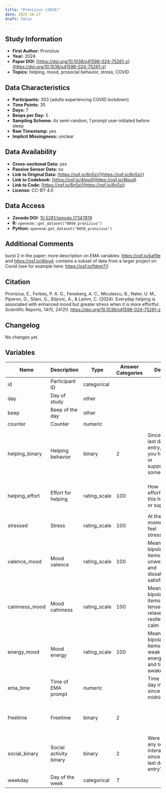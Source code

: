 ```yaml
---
title: "Pronizius (2024)"
date: 2025-10-27
draft: false
---
```



## Study Information

- **First Author:** Pronizius
- **Year:** 2024
- **Paper DOI:** [https://doi.org/10.1038/s41598-024-75261-z](https://doi.org/10.1038/s41598-024-75261-z)
- **Topics:** helping, mood, prosocial behavior, stress, COVID

## Data Characteristics

- **Participants:** 303 (adults experiencing COVID lockdown)
- **Time Points:** 35
- **Days:** 7
- **Beeps per Day:** 5
- **Sampling Scheme:** 4x semi-random, 1 prompt user-initiated before sleep
- **Raw Timestamp:** yes
- **Implicit Missingness:** unclear

## Data Availability

- **Cross-sectional Data:** yes
- **Passive Sensor Data:** no
- **Link to Original Data:** [https://osf.io/6n5zj/](https://osf.io/6n5zj/)
- **Link to Codebook:** [https://osf.io/4tpvd](https://osf.io/4tpvd)
- **Link to Code:** [https://osf.io/6n5zj](https://osf.io/6n5zj)
- **License:** CC-BY 4.0

## Data Access

- **Zenodo DOI:** [10.5281/zenodo.17347819](https://doi.org/10.5281/zenodo.17347819)
- **R:** `openesm::get_dataset("0050_pronizius")`
- **Python:** `openesm.get_dataset("0050_pronizius")`

## Additional Comments

burst 2 in the paper; more description on EMA variables: https://osf.io/kaf9e and https://osf.io/4tpvd; contains a subset of data from a larger project on Covid (see for example here: https://osf.io/fdnm7/)


## Citation

Pronizius, E., Forbes, P. A. G., Feneberg, A. C., Miculescu, B., Nater, U. M., Piperno, G., Silani, G., Stijovic, A., & Lamm, C. (2024). Everyday helping is associated with enhanced mood but greater stress when it is more effortful. Scientific Reports, 14(1), 24120. https://doi.org/10.1038/s41598-024-75261-z




## Changelog

No changes yet.

## Variables

| Name | Description | Type | Answer Categories | Details | Labels | Transformation | Source | Assessment Type | Construct | Comments |
|------|-------------|------|------------------|---------|--------|----------------|--------|----------------|----------|----------|
| id | Participant ID | categorical |  |  |  |  |  | ESM |  |  |
| day | Day of study | other |  |  |  |  |  | ESM |  |  |
| beep | Beep of the day | other |  |  |  |  |  | ESM |  |  |
| counter | Counter | numeric |  |  |  |  |  | ESM |  |  |
| helping_binary | Helping behavior | binary | 2 | Since the last data entry, have you helped or supported someone? | 0 = no<br>1 = yes |  |  | ESM | helping behavior, prosocial behavior, social behavior, big five, agreeableness |  |
| helping_effort | Effort for helping | rating_scale | 100 | How effortful was this helping or support? | 0 = not at all<br>100 = very much |  |  | ESM | helping effort, prosocial behavior, social behavior |  |
| stressed | Stress | rating_scale | 100 | At the moment, I feel stressed | 0 = not at all<br>100 = very much |  |  | ESM | stress, negative affect, affect |  |
| valence_mood | Mood valence | rating_scale | 100 | Mean of two bipolar items: unwell-well and dissatisfied-satisfied | 0 = not at all<br>100 = very much | mean-scored | Adapted multidimensional mood questionnaire | ESM | affect, valence, satisfaction, wellness |  |
| calmness_mood | Mood calmness | rating_scale | 100 | Mean of two bipolar items: tense-relaxed and restless-calm | 0 = not at all<br>100 = very much | mean-scored | Adapted multidimensional mood questionnaire | ESM | affect, calmness, relaxation, restlessness, tenseness |  |
| energy_mood | Mood energy | rating_scale | 100 | Mean of two bipolar items: weak-energetic and tired-awake | 0 = not at all<br>100 = very much | mean-scored | Adapted multidimensional mood questionnaire | ESM | affect, energy, tiredness |  |
| ema_time | Time of EMA prompt | numeric |  | Time of the day in hours since midnight |  |  |  | ESM |  |  |
| freetime | Freetime | binary | 2 |  | 0 = current data entry while working/studying<br>1 = during free time |  |  | ESM | activity, context |  |
| social_binary | Social activity binary | binary | 2 | Were there any social interactions since the last data entry? | 0 = No<br>1 = Yes |  |  | ESM | social interaction |  |
| weekday | Day of the week | categorical | 7 |  |  |  |  | ESM |  |  |
